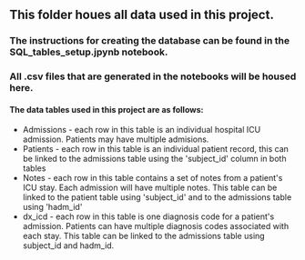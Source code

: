 ## This folder houes all data used in this project.  
### The instructions for creating the database can be found in the SQL_tables_setup.jpynb notebook.  
### All .csv files that are generated in the notebooks will be housed here.

#### The data tables used in this project are as follows:

- Admissions - each row in this table is an individual hospital ICU admission.  Patients may have multiple admisions.
- Patients - each row in this table is an individual patient record, this can be linked to the admissions table using the 'subject_id' column in both tables
- Notes - each row in this table contains a set of notes from a patient's ICU stay.  Each admission will have multiple notes.  This table can be linked to the patient table using 'subject_id' and to the admissions table using 'hadm_id'
- dx_icd - each row in this table is one diagnosis code for a patient's admission.  Patients can have multiple diagnosis codes associated with each stay.  This table can be linked to the admissions table using subject_id and hadm_id.